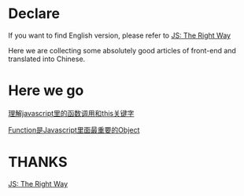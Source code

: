 # Declare

If you want to find English version, please refer to [JS: The Right Way](http://jstherightway.org/)

Here we are collecting some absolutely good articles of front-end and translated into Chinese.

# Here we go

<a href="http://gyf1.com/blog/2015/04/01/understanding-javascript-function-invocation-and-%E2%80%9Cthis%E2%80%9D/" target="_blank">理解javascript里的函数调用和this关键字</a>

<a href="http://gyf1.com/blog/2015/05/28/functions-are-first-class-objects-in-javascript/" target="_blank">Function是Javascript里面最重要的Object</a>




# THANKS
[JS: The Right Way](http://jstherightway.org/)

